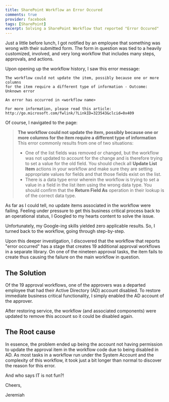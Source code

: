 ```yaml
---
title: SharePoint Workflow an Error Occured
comments: true
provider: facebook
tags: [SharePoint]
excerpt: Solving a SharePoint Workflow that reported "Error Occured"
---
```

Just a little before lunch, I got notified by an employee that something was
wrong with their submitted form. The form in question was tied
to a heavily customized, involved, and very long workflow that includes many steps,
approvals, and actions.

Upon opening up the workflow history, I saw this error message:

    The workflow could not update the item, possibly because one or more columns
    for the item require a different type of information - Outcome: Unknown error

    An error has occurred in <workflow name>

    For more information, please read this article: http://go.microsoft.com/fwlink/?LinkID=323543&clcid=0x409

Of course, I navigated to the page:

> **The workflow could not update the item, possibly because one or more columns
for the item require a different type of information**
> This error commonly results from one of two situations:
> * One of the list fields was removed or changed, but the workflow was not
> updated to account for the change and is therefore trying to set a value for
> the old field. You should check all **Update List Item** actions in your workflow
> and make sure they are setting appropriate values for fields and that those
> fields exist on the list.
> * There is a data type error wherein the workflow is trying to set a value in
> a field in the list item using the wrong data type. You should confirm that
> the **Return Field As** operation in their lookup is of the correct data type.

As far as I could tell, no update items associated in the workflow were failing.
Feeling under pressure to get this business critical process back to an operational
status, I Googled to my hearts content to solve the issue.

Unfortunately, my Google-ing skills yielded zero applicable results. So, I turned
back to the workflow, going through step-by-step.

Upon this deeper investigation, I discovered that the workflow that reports "error occurred"
has a stage that creates 19 additional approval workflows in a separate library. On one
of the nineteen approval tasks, the item fails to create thus causing the failure on the
main workflow in question.

## The Solution
Of the 19 approval workflows, one of the approvers was a departed employee that had their Active Directory (AD) account
disabled. To restore immediate business critical functionality, I simply enabled the AD account of the approver.

After restoring service, the workflow (and associated components) were updated to remove
this account so it could be disabled again.

## The Root cause
In essence, the problem ended up being the account not having permission to update the
approval item in the workflow code due to being disabled in AD. As most tasks in a workflow run under the System
Account and the complexity of this workflow, it took just a bit longer than normal to
discover the reason for this error.

And who says IT is not fun?!

Cheers,

Jeremiah
